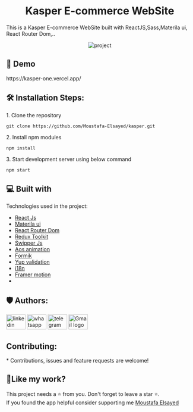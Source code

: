 <h1 align="center">Kasper E-commerce WebSite</h1>
<P>This is a Kasper E-commerce WebSite built with ReactJS,Sass,Materila ui, React Router Dom,..</P>
<p align="center"><img src="https://i.ibb.co/jgGZmVn/2.png" alt="project"></p>

<h2>🚀 Demo</h2>
https://kasper-one.vercel.app/


<h2>🛠️ Installation Steps:</h2>

<p>1. Clone the repository</p>

```
git clone https://github.com/Moustafa-Elsayed/kasper.git
```

<p>2. Install npm modules</p>

```
npm install
```

<p>3. Start development server using below command</p>

```
npm start 
```


  
  
<h2>💻 Built with</h2>

Technologies used in the project:

*  [React Js](https://react.dev/learn) 
*  [Materila ui](https://mui.com/material-ui/getting-started/) 
*  [React Router Dom](https://mui.com/material-ui/getting-started/) 
*  [Redux Toolkit](https://mui.com/material-ui/getting-started/) 
*  [Swipper Js](https://mui.com/material-ui/getting-started/) 
*  [Aos animation](https://mui.com/material-ui/getting-started/)
*  [Formik](www.google.com)
*  [Yup validation](wwww.google.com)
*  [i18n](wwww.google.com)
*  [Framer motion](wwww.google.com)
*  






  


<h2>🛡️ Authors:</h2>
<div align="left">
  <a href="https://www.linkedin.com/in/mostafa-elsayed-9bb2a42b3/"><img src="https://raw.githubusercontent.com/maurodesouza/profile-readme-generator/master/src/assets/icons/social/linkedin/default.svg" width="52" height="40" alt="linkedin logo" /></a>
 <a href="https://wa.me/201002602130"><img src="https://raw.githubusercontent.com/maurodesouza/profile-readme-generator/master/src/assets/icons/social/whatsapp/default.svg" width="52" height="40" alt="whatsapp logo" /></a>
  <a href="https://t.me/01002602130"><img src="https://raw.githubusercontent.com/maurodesouza/profile-readme-generator/master/src/assets/icons/social/telegram/default.svg" width="52" height="40" alt="telegram logo" /></a>
  <a href="mailto:moelsayed949@gmail.com"><img src="https://raw.githubusercontent.com/maurodesouza/profile-readme-generator/master/src/assets/icons/social/gmail/default.svg" width="52" height="40" alt="Gmail logo" /></a>

</div>

<h2> Contributing:</h2>
* Contributions, issues and feature requests are welcome!


<h2>💖Like my work?</h2>

This project needs a ⭐️ from you. Don't forget to leave a star ⭐️.   
If you found the app helpful consider supporting me 
[Moustafa Elsayed](https://github.com/Moustafa-Elsayed)
